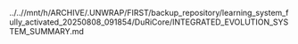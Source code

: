 ../..//mnt/h/ARCHIVE/.UNWRAP/FIRST/backup_repository/learning_system_fully_activated_20250808_091854/DuRiCore/INTEGRATED_EVOLUTION_SYSTEM_SUMMARY.md